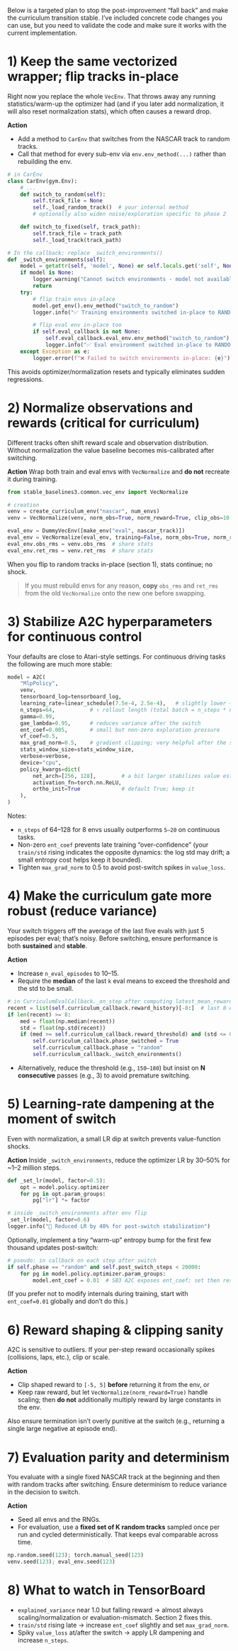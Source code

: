 Below is a targeted plan to stop the post-improvement “fall back” and make the curriculum transition stable. I’ve included concrete code changes you can use, but you need to validate the code and make sure it works with the current implementation.

# 1) Keep the same vectorized wrapper; flip tracks in-place

Right now you replace the whole `VecEnv`. That throws away any running statistics/warm-up the optimizer had (and if you later add normalization, it will also reset normalization stats), which often causes a reward drop.

**Action**

* Add a method to `CarEnv` that switches from the NASCAR track to random tracks.
* Call that method for every sub-env via `env.env_method(...)` rather than rebuilding the env.

```python
# in CarEnv
class CarEnv(gym.Env):
    # ...
    def switch_to_random(self):
        self.track_file = None
        self._load_random_track()  # your internal method
        # optionally also widen noise/exploration specific to phase 2

    def switch_to_fixed(self, track_path):
        self.track_file = track_path
        self._load_track(track_path)
```

```python
# In the callback: replace _switch_environments()
def _switch_environments(self):
    model = getattr(self, 'model', None) or self.locals.get('self', None)
    if model is None:
        logger.warning("Cannot switch environments - model not available")
        return
    try:
        # flip train envs in-place
        model.get_env().env_method("switch_to_random")
        logger.info("✅ Training environments switched in-place to RANDOM")

        # flip eval env in-place too
        if self.eval_callback is not None:
            self.eval_callback.eval_env.env_method("switch_to_random")
            logger.info("✅ Eval environment switched in-place to RANDOM")
    except Exception as e:
        logger.error(f"❌ Failed to switch environments in-place: {e}")
```

This avoids optimizer/normalization resets and typically eliminates sudden regressions.

# 2) Normalize observations **and** rewards (critical for curriculum)

Different tracks often shift reward scale and observation distribution. Without normalization the value baseline becomes mis-calibrated after switching.

**Action**
Wrap both train and eval envs with `VecNormalize` and **do not** recreate it during training.

```python
from stable_baselines3.common.vec_env import VecNormalize

# creation
venv = create_curriculum_env("nascar", num_envs)
venv = VecNormalize(venv, norm_obs=True, norm_reward=True, clip_obs=10.0, gamma=0.99)

eval_env = DummyVecEnv([make_env("eval", nascar_track)])
eval_env = VecNormalize(eval_env, training=False, norm_obs=True, norm_reward=True, clip_obs=10.0, gamma=0.99)
eval_env.obs_rms = venv.obs_rms  # share stats
eval_env.ret_rms = venv.ret_rms  # share stats
```

When you flip to random tracks in-place (section 1), stats continue; no shock.

> If you must rebuild envs for any reason, **copy** `obs_rms` and `ret_rms` from the old `VecNormalize` onto the new one before swapping.

# 3) Stabilize A2C hyperparameters for continuous control

Your defaults are close to Atari-style settings. For continuous driving tasks the following are much more stable:

```python
model = A2C(
    "MlpPolicy",
    venv,
    tensorboard_log=tensorboard_log,
    learning_rate=linear_schedule(7.5e-4, 2.5e-4),   # slightly lower + longer tail
    n_steps=64,           # ↑ rollout length (total batch = n_steps * n_envs = 512)
    gamma=0.99,
    gae_lambda=0.95,      # reduces variance after the switch
    ent_coef=0.005,       # small but non-zero exploration pressure
    vf_coef=0.5,
    max_grad_norm=0.5,    # gradient clipping; very helpful after the switch
    stats_window_size=stats_window_size,
    verbose=verbose,
    device="cpu",
    policy_kwargs=dict(
        net_arch=[256, 128],        # a bit larger stabilizes value estimates
        activation_fn=torch.nn.ReLU,
        ortho_init=True             # default True; keep it
    ),
)
```

Notes:

* `n_steps` of 64–128 for 8 envs usually outperforms `5–20` on continuous tasks.
* Non-zero `ent_coef` prevents late training “over-confidence” (your `train/std` rising indicates the opposite dynamics: the log std may drift; a small entropy cost helps keep it bounded).
* Tighten `max_grad_norm` to 0.5 to avoid post-switch spikes in `value_loss`.

# 4) Make the curriculum gate more robust (reduce variance)

Your switch triggers off the average of the last five evals with just 5 episodes per eval; that’s noisy. Before switching, ensure performance is both **sustained** and **stable**.

**Action**

* Increase `n_eval_episodes` to 10–15.
* Require the **median** of the last `k` eval means to exceed the threshold and the std to be small.

```python
# in CurriculumEvalCallback._on_step after computing latest_mean_reward
recent = list(self.curriculum_callback.reward_history)[-8:]  # last 8 evals
if len(recent) >= 8:
    med = float(np.median(recent))
    std = float(np.std(recent))
    if (med >= self.curriculum_callback.reward_threshold) and (std <= 0.15 * abs(med)):
        self.curriculum_callback.phase_switched = True
        self.curriculum_callback.phase = "random"
        self.curriculum_callback._switch_environments()
```

* Alternatively, reduce the threshold (e.g., `150–180`) but insist on **N consecutive** passes (e.g., 3) to avoid premature switching.

# 5) Learning-rate dampening at the moment of switch

Even with normalization, a small LR dip at switch prevents value-function shocks.

**Action**
Inside `_switch_environments`, reduce the optimizer LR by 30–50% for \~1–2 million steps.

```python
def _set_lr(model, factor=0.5):
    opt = model.policy.optimizer
    for pg in opt.param_groups:
        pg["lr"] *= factor

# inside _switch_environments after env flip
_set_lr(model, factor=0.6)
logger.info("🔧 Reduced LR by 40% for post-switch stabilization")
```

Optionally, implement a tiny “warm-up” entropy bump for the first few thousand updates post-switch:

```python
# pseudo: in callback on each step after switch
if self.phase == "random" and self.post_switch_steps < 20000:
    for pg in model.policy.optimizer.param_groups:
        model.ent_coef = 0.01  # SB3 A2C exposes ent_coef; set then restore later
```

(If you prefer not to modify internals during training, start with `ent_coef=0.01` globally and don’t do this.)

# 6) Reward shaping & clipping sanity

A2C is sensitive to outliers. If your per-step reward occasionally spikes (collisions, laps, etc.), clip or scale.

**Action**

* Clip shaped reward to `[-5, 5]` **before** returning it from the env, or
* Keep raw reward, but let `VecNormalize(norm_reward=True)` handle scaling; then **do not** additionally multiply reward by large constants in the env.

Also ensure termination isn’t overly punitive at the switch (e.g., returning a single large negative at episode end).

# 7) Evaluation parity and determinism

You evaluate with a single fixed NASCAR track at the beginning and then with random tracks after switching. Ensure determinism to reduce variance in the decision to switch.

**Action**

* Seed all envs and the RNGs.
* For evaluation, use a **fixed set of K random tracks** sampled once per run and cycled deterministically. That keeps eval comparable across time.

```python
np.random.seed(123); torch.manual_seed(123)
venv.seed(123); eval_env.seed(123)
```

# 8) What to watch in TensorBoard

* `explained_variance` near 1.0 but falling reward → almost always scaling/normalization or evaluation-mismatch. Section 2 fixes this.
* `train/std` rising late → increase `ent_coef` slightly and set `max_grad_norm`.
* Spiky `value_loss` at/after the switch → apply LR dampening and increase `n_steps`.
